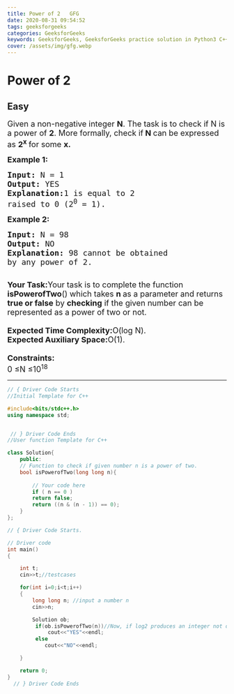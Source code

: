 ```yaml
---
title: Power of 2   GFG
date: 2020-08-31 09:54:52
tags: geeksforgeeks
categories: GeeksforGeeks
keywords: GeeksforGeeks, GeeksforGeeks practice solution in Python3 C++ Java, Power of 2 - GFG solution
cover: /assets/img/gfg.webp
---
```



# Power of 2
## Easy
<div class="problem-statement">
                <p></p><p><span style="font-size:18px">Given a non-negative integer <strong>N</strong>. The task is to check if N is a power of <strong>2</strong>. More formally, check if<strong> N </strong>can be expressed as <strong>2<sup>x</sup> </strong>for some <strong>x.</strong></span></p>

<p><span style="font-size:18px"><strong>Example 1:</strong></span></p>

<pre><span style="font-size:18px"><strong>Input: </strong>N = 1
<strong>Output: </strong>YES
<strong>Explanation:</strong>1 is equal to 2 
raised to 0 (2<sup>0</sup> = 1).</span></pre>

<p><span style="font-size:18px"><strong>Example 2:</strong></span></p>

<pre><span style="font-size:18px"><strong>Input: </strong>N = 98
<strong>Output: </strong>NO
<strong>Explanation: </strong>98 cannot be obtained
by any power of 2.</span></pre>

<p><br>
<span style="font-size:18px"><strong>Your Task:</strong>Your task is to complete the function <strong>isPowerofTwo</strong>() which takes <strong>n </strong>as a parameter and returns <strong>true or false</strong> by <strong>checking</strong> if the given number can be represented as a power of two or not.<br>
<br>
<strong>Expected Time Complexity:</strong>O(log N).<br>
<strong>Expected Auxiliary Space:</strong>O(1).<br>
<br>
<strong>Constraints:</strong><br>
0 ≤N ≤10<sup>18</sup></span></p>
 <p></p>
            </div>

---




```cpp
// { Driver Code Starts
//Initial Template for C++

#include<bits/stdc++.h>
using namespace std;


 // } Driver Code Ends
//User function Template for C++

class Solution{
    public:
    // Function to check if given number n is a power of two.
    bool isPowerofTwo(long long n){
        
        // Your code here    
        if ( n == 0 )
        return false;
        return ((n & (n - 1)) == 0);
    }
};

// { Driver Code Starts.

// Driver code
int main()
{

    int t;
    cin>>t;//testcases

    for(int i=0;i<t;i++)
    {
        long long n; //input a number n
        cin>>n;

        Solution ob;
         if(ob.isPowerofTwo(n))//Now, if log2 produces an integer not decimal then we are sure raising 2 to this value
             cout<<"YES"<<endl;
         else
            cout<<"NO"<<endl;

    }

    return 0;
}
  // } Driver Code Ends
```

